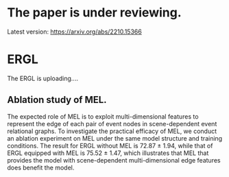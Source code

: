 # The paper is under reviewing.

Latest version: https://arxiv.org/abs/2210.15366

# ERGL

The ERGL is uploading....


## Ablation study of MEL.

The expected role of MEL is to exploit multi-dimensional features to represent the edge of each pair of event nodes in scene-dependent event relational graphs.
To investigate the practical efficacy of MEL, we conduct an ablation experiment on MEL under the same model structure and training conditions.
The result for ERGL without MEL is 72.87 $\pm$ 1.94, while that of ERGL equipped with MEL is 75.52 $\pm$ 1.47, which illustrates that MEL that provides the model with scene-dependent multi-dimensional edge features does benefit the model.

